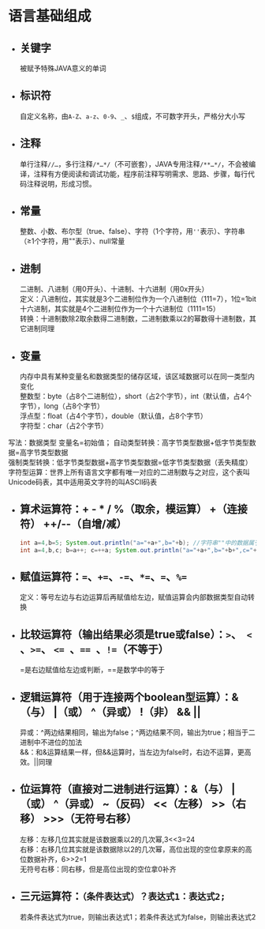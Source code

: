 # 语言基础组成
* ## 关键字 ##  
  被赋予特殊JAVA意义的单词

* ## 标识符 ##  
  自定义名称，由`A-Z`、`a-z`、`0-9`、`_`、`$`组成，不可数字开头，严格分大小写

* ## 注释 ##  
    单行注释`//…`，多行注释`/*…*/`（不可嵌套），JAVA专用注释`/**…*/`，不会被编译，注释有方便阅读和调试功能，程序前注释写明需求、思路、步骤，每行代码注释说明，形成习惯。

* ## 常量 ##  
  整数、小数、布尔型（true、false）、字符（1个字符，用`''`表示）、字符串（≥1个字符，用""表示）、null常量

* ## 进制 ##  
  二进制、八进制（用0开头）、十进制、十六进制（用0x开头）  
  定义：八进制位，其实就是3个二进制位作为一个八进制位（111=7），1位=1bit  
  十六进制，其实就是4个二进制位作为一个十六进制位（1111=15）  
  转换：十进制数除2取余数得二进制数，二进制数乘以2的幂数得十进制数，其它进制同理  

* ## 变量 ##  
  内存中具有某种变量名和数据类型的储存区域，该区域数据可以在同一类型内变化  
  整数型：byte（占8个二进制位），short（占2个字节），int（默认值，占4个字节），long（占8个字节）  
  浮点型：float（占4个字节），double（默认值，占8个字节）  
  字符型：char（占2个字节）  

写法：数据类型 变量名=初始值；
自动类型转换：高字节类型数据+低字节类型数据=高字节类型数据  
强制类型转换：低字节类型数据+高字节类型数据=低字节类型数据（丢失精度）  
字符型运算：世界上所有语言文字都有唯一对应的二进制数与之对应，这个表叫Unicode码表，其中适用英文字符的叫ASCII码表  

* ## 算术运算符：+  -  *  /  %（取余，模运算） +（连接符） ++/--（自增/减） ##  
  ```Java
  int a=4,b=5; System.out.println("a="+a+",b="+b); //字符串""中的数据属于常量，照抄，输出"a=4,b=5"  
  int a=4,b,c; b=a++; c=++a; System.out.println("a="+a+",b="+b+",c="+c); //输出a=6,b=4,c=6，代码顺序执行，a++先将自身4赋给b，再自增为5，第三句++a先自增为6后，再将6赋值给c。
  ```

* ## 赋值运算符：`=`、`+=`、`-=`、`*=`、`=`、`%=` ##   
  定义：等号左边与右边运算后再赋值给左边，赋值运算会内部数据类型自动转换

* ## 比较运算符（输出结果必须是true或false）：`>`、` <` 、`>=`、 `<= `、`== `、`!=`（不等于） ##  
  =是右边赋值给左边或判断，==是数学中的等于

* ## 逻辑运算符（用于连接两个boolean型运算）：&（与）  |（或）  ^（异或）  !（非）  &&   ||    ##   
  异或：^两边结果相同，输出为false；^两边结果不同，输出为true；相当于二进制中不进位的加法  
  &&：和&运算结果一样，但&&运算时，当左边为false时，右边不运算，更高效。||同理  
 
* ## 位运算符（直接对二进制进行运算）：&（与）  |（或）  ^（异或） ~（反码） <<（左移） >>（右移） >>>（无符号右移） ##  
  左移：左移几位其实就是该数据乘以2的几次幂,3<<3=24  
  右移：右移几位其实就是该数据除以2的几次幂，高位出现的空位拿原来的高位数据补齐，6>>2=1  
  无符号右移：同右移，但是高位出现的空位拿0补齐  

* ## 三元运算符：`（条件表达式）？表达式1：表达式2; ` ##  
  若条件表达式为true，则输出表达式1；若条件表达式为false，则输出表达式2  
